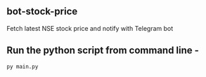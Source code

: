 ## bot-stock-price

Fetch latest NSE stock price and notify with Telegram bot 

## Run the python script from command line - 

```
py main.py
```
